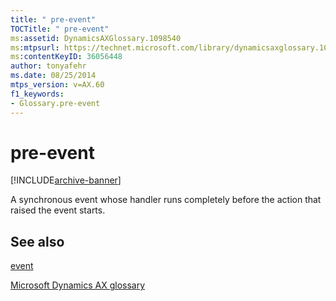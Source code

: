 ```yaml
---
title: " pre-event"
TOCTitle: " pre-event"
ms:assetid: DynamicsAXGlossary.1098540
ms:mtpsurl: https://technet.microsoft.com/library/dynamicsaxglossary.1098540(v=AX.60)
ms:contentKeyID: 36056448
author: tonyafehr
ms.date: 08/25/2014
mtps_version: v=AX.60
f1_keywords:
- Glossary.pre-event
---
```


# pre-event


[!INCLUDE[archive-banner](includes/archive-banner.md)]

A synchronous event whose handler runs completely before the action that raised the event starts.

## See also

[event](event.md)

[Microsoft Dynamics AX glossary](glossary/microsoft-dynamics-ax-glossary.md)

  


